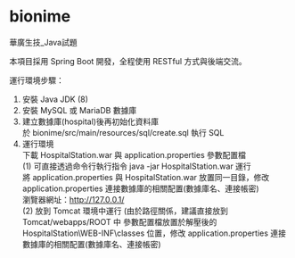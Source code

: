 # bionime
華廣生技_Java試題

本項目採用 Spring Boot 開發，全程使用 RESTful 方式與後端交流。

運行環境步驟：
1. 安裝 Java JDK (8)
2. 安裝 MySQL 或 MariaDB 數據庫
3. 建立數據庫(hospital)後再初始化資料庫<br>
  於 bionime/src/main/resources/sql/create.sql 執行 SQL
4. 運行環境<br>
  下載 HospitalStation.war 與 application.properties 參數配置檔<br>
  (1) 可直接透過命令行執行指令 java -jar HospitalStation.war 運行<br>
  將 application.properties 與 HospitalStation.war 放置同一目錄，修改 application.properties 連接數據庫的相關配置(數據庫名、連接帳密)<br>
  瀏覽器網址：http://127.0.0.1/ <br>
  (2) 放到 Tomcat 環境中運行 (由於路徑關係，建議直接放到 Tomcat/webapps/ROOT 中
  參數配置檔放置於解壓後的 HospitalStation\WEB-INF\classes 位置，修改 application.properties 連接數據庫的相關配置(數據庫名、連接帳密)<br>
